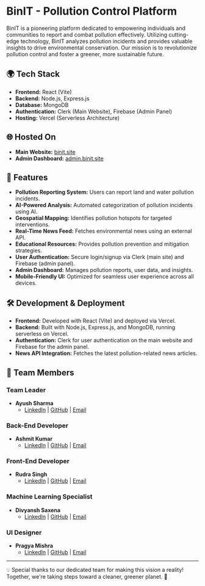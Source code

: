 # BinIT - Pollution Control Platform

BinIT is a pioneering platform dedicated to empowering individuals and communities to report and combat pollution effectively. Utilizing cutting-edge technology, BinIT analyzes pollution incidents and provides valuable insights to drive environmental conservation. Our mission is to revolutionize pollution control and foster a greener, more sustainable future.

## 🌍 Tech Stack
- **Frontend:** React (Vite)
- **Backend:** Node.js, Express.js
- **Database:** MongoDB
- **Authentication:** Clerk (Main Website), Firebase (Admin Panel)
- **Hosting:** Vercel (Serverless Architecture)

## 🌐 Hosted On
- **Main Website:** [binit.site](https://binit.site)
- **Admin Dashboard:** [admin.binit.site](https://admin.binit.site)

## 🚀 Features
- **Pollution Reporting System:** Users can report land and water pollution incidents.
- **AI-Powered Analysis:** Automated categorization of pollution incidents using AI.
- **Geospatial Mapping:** Identifies pollution hotspots for targeted interventions.
- **Real-Time News Feed:** Fetches environmental news using an external API.
- **Educational Resources:** Provides pollution prevention and mitigation strategies.
- **User Authentication:** Secure login/signup via Clerk (main site) and Firebase (admin panel).
- **Admin Dashboard:** Manages pollution reports, user data, and insights.
- **Mobile-Friendly UI:** Optimized for seamless user experience across all devices.

## 🛠 Development & Deployment
- **Frontend:** Developed with React (Vite) and deployed via Vercel.
- **Backend:** Built with Node.js, Express.js, and MongoDB, running serverless on Vercel.
- **Authentication:** Clerk for user authentication on the main website and Firebase for the admin panel.
- **News API Integration:** Fetches the latest pollution-related news articles.

## 🎯 Team Members
### **Team Leader**
- **Ayush Sharma**  
  - [LinkedIn](https://www.linkedin.com/in/ayush-sharma-ba6a8324a/) | [GitHub](https://github.com/ayushsharma-1) | [Email](mailto:ayushsharma18001@gmail.com)

### **Back-End Developer**
- **Ashmit Kumar**  
  - [LinkedIn](https://www.linkedin.com/in/ashmit-kumar-b7141b290/) | [GitHub](https://github.com/Ashmit-Kumar) | [Email](mailto:ashmitkumar1020@gmail.com)

### **Front-End Developer**
- **Rudra Singh**  
  - [LinkedIn](https://www.linkedin.com/in/rudra-pratap-singh-cse/) | [GitHub](https://github.com/RudraSingh05) | [Email](mailto:er.rudra.singh05@gmail.com)

### **Machine Learning Specialist**
- **Divyansh Saxena**  
  - [LinkedIn](https://www.linkedin.com/in/divyansh-saxena-84985724a/) | [GitHub](https://github.com/divyanshsaxena21) | [Email](mailto:divyansh_saxena@yahoo.com)

### **UI Designer**
- **Pragya Mishra**  
  - [LinkedIn](https://www.linkedin.com/in/pragya-mishra-437314250/) | [GitHub](https://github.com/Pragya123450) | [Email](mailto:ipragyamishra2004@gmail.com)

---
💡 Special thanks to our dedicated team for making this vision a reality! Together, we're taking steps toward a cleaner, greener planet. 🌱

